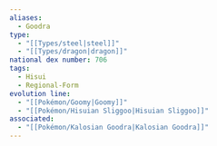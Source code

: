 ```yaml
---
aliases:
  - Goodra
type:
  - "[[Types/steel|steel]]"
  - "[[Types/dragon|dragon]]"
national dex number: 706
tags:
  - Hisui
  - Regional-Form
evolution line:
  - "[[Pokémon/Goomy|Goomy]]"
  - "[[Pokémon/Hisuian Sliggoo|Hisuian Sliggoo]]"
associated:
  - "[[Pokémon/Kalosian Goodra|Kalosian Goodra]]"
---
```

